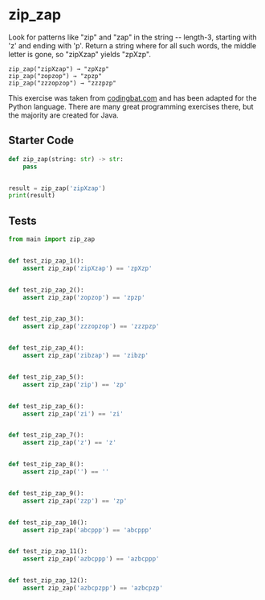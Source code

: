 # zip_zap




Look for patterns like "zip" and "zap" in the string -- length-3, starting with 'z' and ending with 'p'. Return a string where for all such words, the middle letter is gone, so "zipXzap" yields "zpXzp".

```
zip_zap("zipXzap") → "zpXzp"
zip_zap("zopzop") → "zpzp"
zip_zap("zzzopzop") → "zzzpzp"
```

This exercise was taken from [codingbat.com](https://codingbat.com/prob/p180759) and has been adapted for the Python language. There are many great programming exercises there, but the majority are created for Java.

## Starter Code
```python
def zip_zap(string: str) -> str:
    pass


result = zip_zap('zipXzap')
print(result)
```

## Tests
```python
from main import zip_zap


def test_zip_zap_1():
    assert zip_zap('zipXzap') == 'zpXzp'


def test_zip_zap_2():
    assert zip_zap('zopzop') == 'zpzp'


def test_zip_zap_3():
    assert zip_zap('zzzopzop') == 'zzzpzp'


def test_zip_zap_4():
    assert zip_zap('zibzap') == 'zibzp'


def test_zip_zap_5():
    assert zip_zap('zip') == 'zp'


def test_zip_zap_6():
    assert zip_zap('zi') == 'zi'


def test_zip_zap_7():
    assert zip_zap('z') == 'z'


def test_zip_zap_8():
    assert zip_zap('') == ''


def test_zip_zap_9():
    assert zip_zap('zzp') == 'zp'


def test_zip_zap_10():
    assert zip_zap('abcppp') == 'abcppp'


def test_zip_zap_11():
    assert zip_zap('azbcppp') == 'azbcppp'


def test_zip_zap_12():
    assert zip_zap('azbcpzpp') == 'azbcpzp'
```
